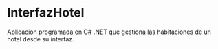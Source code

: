 # InterfazHotel
Aplicación programada en C# .NET que gestiona las habitaciones de un hotel desde su interfaz.
